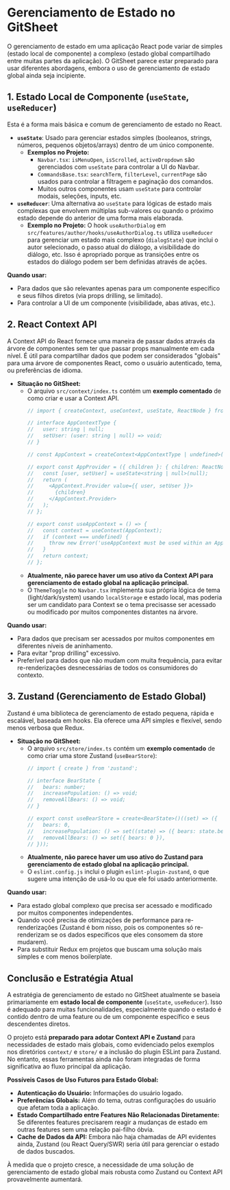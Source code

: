 # Gerenciamento de Estado no GitSheet

O gerenciamento de estado em uma aplicação React pode variar de simples (estado local de componente) a complexo (estado global compartilhado entre muitas partes da aplicação). O GitSheet parece estar preparado para usar diferentes abordagens, embora o uso de gerenciamento de estado global ainda seja incipiente.

## 1. Estado Local de Componente (`useState`, `useReducer`)

Esta é a forma mais básica e comum de gerenciamento de estado no React.

*   **`useState`**: Usado para gerenciar estados simples (booleanos, strings, números, pequenos objetos/arrays) dentro de um único componente.
    *   **Exemplos no Projeto:**
        *   `Navbar.tsx`: `isMenuOpen`, `isScrolled`, `activeDropdown` são gerenciados com `useState` para controlar a UI do Navbar.
        *   `CommandsBase.tsx`: `searchTerm`, `filterLevel`, `currentPage` são usados para controlar a filtragem e paginação dos comandos.
        *   Muitos outros componentes usam `useState` para controlar modais, seleções, inputs, etc.
*   **`useReducer`**: Uma alternativa ao `useState` para lógicas de estado mais complexas que envolvem múltiplas sub-valores ou quando o próximo estado depende do anterior de uma forma mais elaborada.
    *   **Exemplo no Projeto:** O hook `useAuthorDialog` em `src/features/author/hooks/useAuthorDialog.ts` utiliza `useReducer` para gerenciar um estado mais complexo (`dialogState`) que inclui o autor selecionado, o passo atual do diálogo, a visibilidade do diálogo, etc. Isso é apropriado porque as transições entre os estados do diálogo podem ser bem definidas através de ações.

**Quando usar:**

*   Para dados que são relevantes apenas para um componente específico e seus filhos diretos (via props drilling, se limitado).
*   Para controlar a UI de um componente (visibilidade, abas ativas, etc.).

## 2. React Context API

A Context API do React fornece uma maneira de passar dados através da árvore de componentes sem ter que passar props manualmente em cada nível. É útil para compartilhar dados que podem ser considerados "globais" para uma árvore de componentes React, como o usuário autenticado, tema, ou preferências de idioma.

*   **Situação no GitSheet:**
    *   O arquivo `src/context/index.ts` contém um **exemplo comentado** de como criar e usar a Context API.
        ```typescript
        // import { createContext, useContext, useState, ReactNode } from 'react';

        // interface AppContextType {
        //   user: string | null;
        //   setUser: (user: string | null) => void;
        // }

        // const AppContext = createContext<AppContextType | undefined>(undefined);

        // export const AppProvider = ({ children }: { children: ReactNode }) => {
        //   const [user, setUser] = useState<string | null>(null);
        //   return (
        //     <AppContext.Provider value={{ user, setUser }}>
        //       {children}
        //     </AppContext.Provider>
        //   );
        // };

        // export const useAppContext = () => {
        //   const context = useContext(AppContext);
        //   if (context === undefined) {
        //     throw new Error('useAppContext must be used within an AppProvider');
        //   }
        //   return context;
        // };
        ```
    *   **Atualmente, não parece haver um uso ativo da Context API para gerenciamento de estado global na aplicação principal.**
    *   O `ThemeToggle` no `Navbar.tsx` implementa sua própria lógica de tema (light/dark/system) usando `localStorage` e estado local, mas poderia ser um candidato para Context se o tema precisasse ser acessado ou modificado por muitos componentes distantes na árvore.

**Quando usar:**

*   Para dados que precisam ser acessados por muitos componentes em diferentes níveis de aninhamento.
*   Para evitar "prop drilling" excessivo.
*   Preferível para dados que não mudam com muita frequência, para evitar re-renderizações desnecessárias de todos os consumidores do contexto.

## 3. Zustand (Gerenciamento de Estado Global)

Zustand é uma biblioteca de gerenciamento de estado pequena, rápida e escalável, baseada em hooks. Ela oferece uma API simples e flexível, sendo menos verbosa que Redux.

*   **Situação no GitSheet:**
    *   O arquivo `src/store/index.ts` contém um **exemplo comentado** de como criar uma store Zustand (`useBearStore`):
        ```typescript
        // import { create } from 'zustand';

        // interface BearState {
        //   bears: number;
        //   increasePopulation: () => void;
        //   removeAllBears: () => void;
        // }

        // export const useBearStore = create<BearState>()((set) => ({
        //   bears: 0,
        //   increasePopulation: () => set((state) => ({ bears: state.bears + 1 })),
        //   removeAllBears: () => set({ bears: 0 }),
        // }));
        ```
    *   **Atualmente, não parece haver um uso ativo do Zustand para gerenciamento de estado global na aplicação principal.**
    *   O `eslint.config.js` inclui o plugin `eslint-plugin-zustand`, o que sugere uma intenção de usá-lo ou que ele foi usado anteriormente.

**Quando usar:**

*   Para estado global complexo que precisa ser acessado e modificado por muitos componentes independentes.
*   Quando você precisa de otimizações de performance para re-renderizações (Zustand é bom nisso, pois os componentes só re-renderizam se os dados específicos que eles consomem da store mudarem).
*   Para substituir Redux em projetos que buscam uma solução mais simples e com menos boilerplate.

## Conclusão e Estratégia Atual

A estratégia de gerenciamento de estado no GitSheet atualmente se baseia primariamente em **estado local de componente** (`useState`, `useReducer`). Isso é adequado para muitas funcionalidades, especialmente quando o estado é contido dentro de uma feature ou de um componente específico e seus descendentes diretos.

O projeto está **preparado para adotar Context API e Zustand** para necessidades de estado mais globais, como evidenciado pelos exemplos nos diretórios `context/` e `store/` e a inclusão do plugin ESLint para Zustand. No entanto, essas ferramentas ainda não foram integradas de forma significativa ao fluxo principal da aplicação.

**Possíveis Casos de Uso Futuros para Estado Global:**

*   **Autenticação do Usuário:** Informações do usuário logado.
*   **Preferências Globais:** Além do tema, outras configurações do usuário que afetam toda a aplicação.
*   **Estado Compartilhado entre Features Não Relacionadas Diretamente:** Se diferentes features precisarem reagir a mudanças de estado em outras features sem uma relação pai-filho óbvia.
*   **Cache de Dados da API:** Embora não haja chamadas de API evidentes ainda, Zustand (ou React Query/SWR) seria útil para gerenciar o estado de dados buscados.

À medida que o projeto cresce, a necessidade de uma solução de gerenciamento de estado global mais robusta como Zustand ou Context API provavelmente aumentará. 